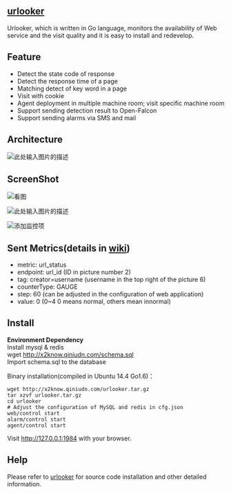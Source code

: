 ﻿<!-- toc -->

## [urlooker][1]
Urlooker, which is written in Go language, monitors the availability of Web service and the visit quality and it is easy to install and redevelop.

## Feature
- Detect the state code of response
- Detect the response time of a page
- Matching detect of key word in a page
- Visit with cookie
- Agent deployment in multiple machine room; visit specific machine room
- Support sending detection result to Open-Falcon
- Support sending alarms via SMS and mail

## Architecture
![此处输入图片的描述][2]

## ScreenShot

![看图][3]

![此处输入图片的描述][4]

![添加监控项][5]

## Sent Metrics(details in [wiki][6])
- metric: url_status
- endpoint: url_id (ID in picture number 2)
- tag: creator=username (username in the top right of the picture 6)
- counterType: GAUGE
- step: 60 (can be adjusted in the configuration of web application)
- value: 0 (0~4 0 means normal, others mean innormal)

## Install

**Environment Dependency**   
Install mysql & redis      
wget http://x2know.qiniudn.com/schema.sql      
Import schema.sql to the database  

Binary installation(compiled in Ubuntu 14.4 Go1.6)：

    wget http://x2know.qiniudn.com/urlooker.tar.gz
    tar xzvf urlooker.tar.gz
    cd urlooker
    # Adjust the configuration of MySQL and redis in cfg.json
    web/control start
    alarm/control start
    agent/control start

Visit http://127.0.0.1:1984 with your browser.


## Help
Please refer to [urlooker][7] for source code installation and other detailed information. 


  [1]: https://github.com/urlooker
  [2]: https://github.com/urlooker/wiki/raw/master/img/urlooker4.png
  [3]: https://github.com/urlooker/wiki/raw/master/img/urlooker1.png
  [4]: https://github.com/urlooker/wiki/raw/master/img/urlooker3.png
  [5]: https://github.com/urlooker/wiki/raw/master/img/urlooker2.png
  [6]: https://github.com/URLooker/wiki/wiki/open-falcon-%E4%B8%8A%E6%8A%A5%E9%A1%B9%E4%BB%8B%E7%BB%8D
  [7]: https://github.com/710leo/urlooker/blob/master/README.md